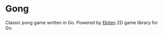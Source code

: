 # Gong

Classic pong game written in Go. Powered by [Ebiten](https://ebiten.org/) 2D game library for Go.